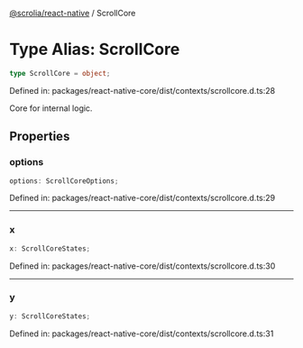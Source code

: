 [@scrolia/react-native](../README.md) / ScrollCore

# Type Alias: ScrollCore

```ts
type ScrollCore = object;
```

Defined in: packages/react-native-core/dist/contexts/scrollcore.d.ts:28

Core for internal logic.

## Properties

### options

```ts
options: ScrollCoreOptions;
```

Defined in: packages/react-native-core/dist/contexts/scrollcore.d.ts:29

***

### x

```ts
x: ScrollCoreStates;
```

Defined in: packages/react-native-core/dist/contexts/scrollcore.d.ts:30

***

### y

```ts
y: ScrollCoreStates;
```

Defined in: packages/react-native-core/dist/contexts/scrollcore.d.ts:31
